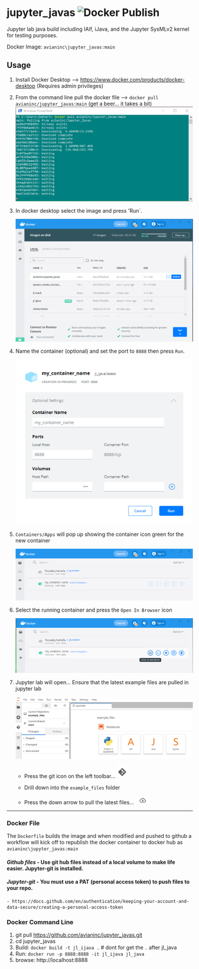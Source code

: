 # jupyter_javas ![Docker Publish](https://github.com/avianinc/jupyter_javas/actions/workflows/publish.yml/badge.svg?event=push)
Jupyter lab java build including IAlf, iJava, and the Jupyter SysMLv2 kernel for testing purposes.

Docker Image: `avianinc\jupyter_javas:main`

## Usage

1. Install Docker Desktop --> https://www.docker.com/products/docker-desktop (Requires admin privileges)
2. From the command line pull the docker file --> `docker pull avianinc/jupyter_javas:main` (get a beer... it takes a bit)
    ![Pull the Container](./images/power_shell_pull2.png "Pull the Container")

3. In docker desktop select the image and press 'Run`. 

    ![Run Container](./images/docker_run.png "Run the Container")

4. Name the container (optional) and set the port to `8888` then press `Run`.

    ![Container Settings](./images/optional_settings.png "Container Settings")

5. `Containers/Apps` will pop up showing the container icon green for the new container

    ![Containers](./images/containters.png "Containers")

6. Select the running container and press the `Open In Browser` icon

    ![Open In Browser](./images/open_in_browser.png "Open In Browser")

7. Jupyter lab will open... Ensure that the latest example files are pulled in jupyter lab

    ![git pull](./images/git_pull.png "git pull")

    - Press the git icon on the left toolbar... ![git icon](./images/git_icon.png "git icon")

    - Drill down into the `example_files` folder

    - Press the down arrow to pull the latest files... ![git pull icon](./images/git_pull_icon.png "git pull icon")

---
### Docker File
The `Dockerfile` builds the image and when modified and pushed to github a workflow will kick off to republish the docker container to docker hub as `avianinc\jupyter_javas:main`

#### *Github files* - Use git hub files instead of a local volume to make life easier. Jupyter-git is installed.
#### *Jupyter-git* -  You must use a PAT (personal access token) to push files to your repo.
    - https://docs.github.com/en/authentication/keeping-your-account-and-data-secure/creating-a-personal-access-token 

### Docker Command Line
1. git pull https://github.com/avianinc/jupyter_javas.git
2. cd jupyter_javas
3. Build: `docker build -t jl_ijava .`  # dont for get the `.` after jl_java
4. Run: `docker run -p 8888:8888 -it jl_ijava jl_java`
5. browse: http://localhost:8888
